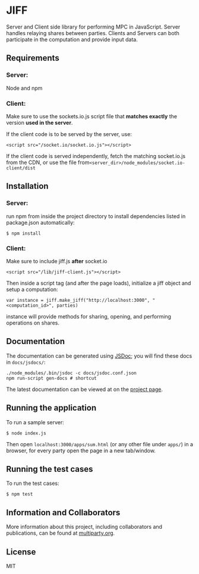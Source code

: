# JIFF
Server and Client side library for performing MPC in JavaScript. Server handles relaying shares between parties.
Clients and Servers can both participate in the computation and provide input data.

## Requirements
### Server:
  Node and npm

### Client:
Make sure to use the sockets.io.js script file that **matches exactly** the version **used in the server**.  

If the client code is to be served by the server, use:  
```
<script src="/socket.io/socket.io.js"></script>
```  

If the client code is served independently, fetch the matching socket.io.js from the CDN, or use the file from`<server_dir>/node_modules/socket.io-client/dist`

## Installation
### Server:
run npm from inside the project directory to install dependencies listed in package.json automatically:

`$ npm install`

### Client:
Make sure to include jiff.js **after** socket.io  
```
<script src="/lib/jiff-client.js"></script>
```  

Then inside a script tag (and after the page loads), initialize a jiff object and setup a computation:  
```
var instance = jiff.make_jiff("http://localhost:3000", "<computation_id>", parties)
```  

instance will provide methods for sharing, opening, and performing operations on shares.

## Documentation
The documentation can be generated using [JSDoc](http://usejsdoc.org/); you will find these docs in `docs/jsdocs/`:  
```
./node_modules/.bin/jsdoc -c docs/jsdoc.conf.json
npm run-script gen-docs # shortcut
```  
The latest documentation can be viewed at on the [project page](https://multiparty.org/jiff/).

## Running the application
To run a sample server:

`$ node index.js`

Then open `localhost:3000/apps/sum.html` (or any other file under `apps/`) in a browser, for every party open the page in a new tab/window.

## Running the test cases
To run the test cases:

`$ npm test`

## Information and Collaborators
More information about this project, including collaborators and publications, can be found at [multiparty.org](https://multiparty.org/).

## License
MIT
